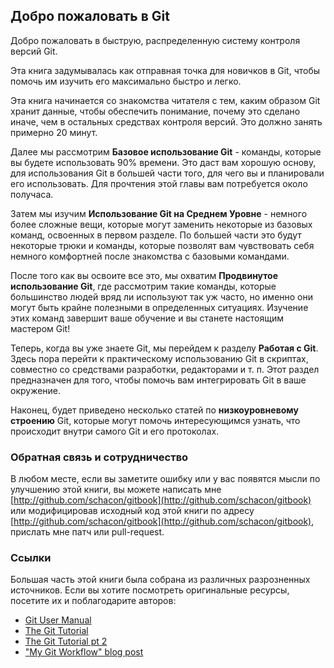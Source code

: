 ## Добро пожаловать в Git ##

Добро пожаловать в быструю, распределенную систему контроля версий Git.

Эта книга задумывалась как отправная точка для новичков в Git, чтобы помочь им изучить его максимально быстро и легко.

Эта книга начинается со знакомства читателя с тем, каким образом Git хранит данные, чтобы обеспечить понимание, почему это сделано иначе, чем в остальных средствах контроля версий.
Это должно занять примерно 20 минут.

Далее мы рассмотрим **Базовое использование Git** - команды, которые вы будете использовать 90% времени.
Это даст вам хорошую основу, для использования Git в большей части того, для чего вы и планировали его использовать.
Для прочтения этой главы вам потребуется около получаса.

Затем мы изучим **Использование Git на Среднем Уровне** - немного более сложные вещи, которые могут заменить некоторые из базовых команд, освоенных в первом разделе.
По большей части это будут некоторые трюки и команды, которые позволят вам чувствовать себя немного комфортней после знакомства с базовыми командами.

После того как вы освоите все это, мы охватим **Продвинутое использование Git**, где рассмотрим такие команды, которые большинство людей вряд ли используют так уж часто, но именно они могут быть крайне полезными в определенных ситуациях.
Изучение этих команд завершит ваше обучение и вы станете настоящим мастером Git!

Теперь, когда вы уже знаете Git, мы перейдем к разделу **Работая с Git**.
Здесь пора перейти к практическому использованию Git  в скриптах, совместно со средствами разработки, редакторами и т. п.
Этот раздел предназначен для того, чтобы помочь вам интегрировать Git в ваше окружение.

Наконец, будет приведено несколько статей по **низкоуровневому строению** Git, которые могут помочь интересующимся узнать, что происходит внутри самого Git и его протоколах.

### Обратная связь и сотрудничество ###

В любом месте, если вы заметите ошибку или у вас появятся мысли по улучшению этой книги, вы можете написать мне
[http://github.com/schacon/gitbook](http://github.com/schacon/gitbook)
или модифицировав исходный код этой книги по адресу
[http://github.com/schacon/gitbook](http://github.com/schacon/gitbook),
прислать мне патч или pull-request.

### Ссылки ###

Большая часть этой книги была собрана из различных разрозненных источников.
Если вы хотите посмотреть оригинальные ресурсы, посетите их и поблагодарите авторов:

* [Git User Manual](http://www.kernel.org/pub/software/scm/git/docs/user-manual.html)
* [The Git Tutorial](http://www.kernel.org/pub/software/scm/git/docs/gittutorial.html)
* [The Git Tutorial pt 2](http://www.kernel.org/pub/software/scm/git/docs/gittutorial-2.html)
* ["My Git Workflow" blog post](http://osteele.com/archives/2008/05/my-git-workflow)

